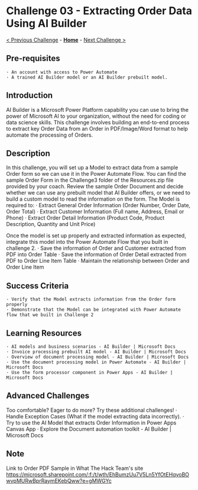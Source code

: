 # Challenge 03 - Extracting Order Data Using AI Builder

[< Previous Challenge](./Challenge-02.md) - **[Home](../README.md)** - [Next Challenge >](./Challenge-04.md)

## Pre-requisites

	· An account with access to Power Automate
	· A trained AI Builder model or an AI Builder prebuilt model.

## Introduction

AI Builder is a Microsoft Power Platform capability you can use to bring the power of Microsoft AI to your organization, without the need for coding or data science skills. This challenge involves building an end-to-end process to extract key Order Data from an Order in PDF/Image/Word format to help automate the processing of Orders.

## Description

In this challenge, you will set up a Model to extract data from a sample Order form so we can use it in the Power Automate Flow.
You can find the sample Order Form in the Challenge3 folder of the Resources.zip file provided by your coach.
Review the sample Order Document and decide whether we can use any prebuilt model that AI Builder offers, or we need to build a custom model to read the information on the form.
The Model is required to:
	· Extract General Order Information (Order Number, Order Date, Order Total)
	· Extract Customer Information (Full name, Address, Email or Phone)
	· Extract Order Detail Information (Product Code, Product Description, Quantity and Unit Price)
	
Once the model is set up properly and extracted information as expected, integrate this model into the Power Automate Flow that you built in challenge 2.
	· Save the information of Order and Customer extracted from PDF into Order Table
	· Save the information of Order Detail extracted from PDF to Order Line Item Table
	· Maintain the relationship between Order and Order Line Item

## Success Criteria

	· Verify that the Model extracts information from the Order form properly
	· Demonstrate that the Model can be integrated with Power Automate flow that we built in Challenge 2

## Learning Resources

	· AI models and business scenarios - AI Builder | Microsoft Docs
	· Invoice processing prebuilt AI model - AI Builder | Microsoft Docs
	· Overview of document processing model - AI Builder | Microsoft Docs
	· Use the document processing model in Power Automate - AI Builder | Microsoft Docs
	· Use the form processor component in Power Apps - AI Builder | Microsoft Docs

## Advanced Challenges

Too comfortable? Eager to do more? Try these additional challenges!
	· Handle Exception Cases (What if the model extracting data incorrectly).
	· Try to use the AI Model that extracts Order Information in Power Apps Canvas App
	· Explore the Document automation toolkit - AI Builder | Microsoft Docs

## Note

Link to Order PDF Sample in What The Hack Team's site
https://microsoft.sharepoint.com/:f:/t/wth/EhBumzUu7V5Ln5YfOtEHqyoBOwvpMURwBprRaymEKebQww?e=gMWGYc
